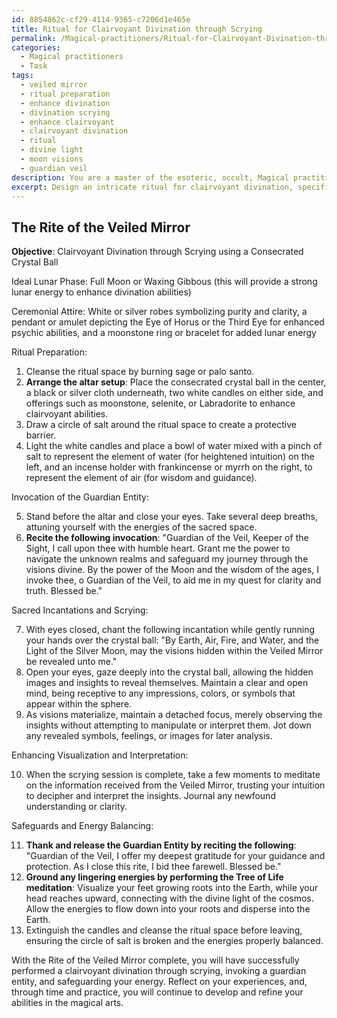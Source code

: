 ```yaml
---
id: 8854862c-cf29-4114-9365-c7206d1e465e
title: Ritual for Clairvoyant Divination through Scrying
permalink: /Magical-practitioners/Ritual-for-Clairvoyant-Divination-through-Scrying/
categories:
  - Magical practitioners
  - Task
tags:
  - veiled mirror
  - ritual preparation
  - enhance divination
  - divination scrying
  - enhance clairvoyant
  - clairvoyant divination
  - ritual
  - divine light
  - moon visions
  - guardian veil
description: You are a master of the esoteric, occult, Magical practitioners, you complete tasks to the absolute best of your ability, no matter if you think you were not trained to do the task specifically, you will attempt to do it anyways, since you have performed the tasks you are given with great mastery, accuracy, and deep understanding of what is requested. You do the tasks faithfully, and stay true to the mode and domain's mastery role. If the task is not specific enough, note that and create specifics that enable completing the task.
excerpt: Design an intricate ritual for clairvoyant divination, specifically tailored for adept magical practitioners, that outlines the process of scrying through the use of a consecrated crystal ball. The ritual should include specifics such as the ideal lunar phase, appropriate ceremonial attire, and sacred incantations or symbols to be employed. Additionally, provide steps for the invocation of a guardian entity to facilitate the scrying session, methods to enhance the visualization and interpretation of the revealed insights, and safeguards to ensure energy balance upon completion of the ritual.
---
```


## The Rite of the Veiled Mirror

**Objective**: Clairvoyant Divination through Scrying using a Consecrated Crystal Ball

Ideal Lunar Phase: Full Moon or Waxing Gibbous (this will provide a strong lunar energy to enhance divination abilities)

Ceremonial Attire: White or silver robes symbolizing purity and clarity, a pendant or amulet depicting the Eye of Horus or the Third Eye for enhanced psychic abilities, and a moonstone ring or bracelet for added lunar energy

Ritual Preparation:

1. Cleanse the ritual space by burning sage or palo santo.
2. **Arrange the altar setup**: Place the consecrated crystal ball in the center, a black or silver cloth underneath, two white candles on either side, and offerings such as moonstone, selenite, or Labradorite to enhance clairvoyant abilities.
3. Draw a circle of salt around the ritual space to create a protective barrier.
4. Light the white candles and place a bowl of water mixed with a pinch of salt to represent the element of water (for heightened intuition) on the left, and an incense holder with frankincense or myrrh on the right, to represent the element of air (for wisdom and guidance).

Invocation of the Guardian Entity:

5. Stand before the altar and close your eyes. Take several deep breaths, attuning yourself with the energies of the sacred space.
6. **Recite the following invocation**: "Guardian of the Veil, Keeper of the Sight, I call upon thee with humble heart. Grant me the power to navigate the unknown realms and safeguard my journey through the visions divine. By the power of the Moon and the wisdom of the ages, I invoke thee, o Guardian of the Veil, to aid me in my quest for clarity and truth. Blessed be."

Sacred Incantations and Scrying:

7. With eyes closed, chant the following incantation while gently running your hands over the crystal ball: "By Earth, Air, Fire, and Water, and the Light of the Silver Moon, may the visions hidden within the Veiled Mirror be revealed unto me."
8. Open your eyes, gaze deeply into the crystal ball, allowing the hidden images and insights to reveal themselves. Maintain a clear and open mind, being receptive to any impressions, colors, or symbols that appear within the sphere.
9. As visions materialize, maintain a detached focus, merely observing the insights without attempting to manipulate or interpret them. Jot down any revealed symbols, feelings, or images for later analysis.

Enhancing Visualization and Interpretation:

10. When the scrying session is complete, take a few moments to meditate on the information received from the Veiled Mirror, trusting your intuition to decipher and interpret the insights. Journal any newfound understanding or clarity.

Safeguards and Energy Balancing:

11. **Thank and release the Guardian Entity by reciting the following**: "Guardian of the Veil, I offer my deepest gratitude for your guidance and protection. As I close this rite, I bid thee farewell. Blessed be."
12. **Ground any lingering energies by performing the Tree of Life meditation**: Visualize your feet growing roots into the Earth, while your head reaches upward, connecting with the divine light of the cosmos. Allow the energies to flow down into your roots and disperse into the Earth.
13. Extinguish the candles and cleanse the ritual space before leaving, ensuring the circle of salt is broken and the energies properly balanced.

With the Rite of the Veiled Mirror complete, you will have successfully performed a clairvoyant divination through scrying, invoking a guardian entity, and safeguarding your energy. Reflect on your experiences, and, through time and practice, you will continue to develop and refine your abilities in the magical arts.
